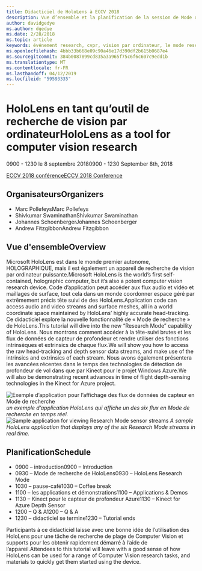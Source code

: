 ```yaml
---
title: Didacticiel de HoloLens à ECCV 2018
description: Vue d’ensemble et la planification de la session de Mode de recherche de HoloLens, doit être livré à la conférence ECCV à partir du 8 septembre 2018.
author: davidgedye
ms.author: dgedye
ms.date: 2/28/2018
ms.topic: article
keywords: événement research, cvpr, vision par ordinateur, le mode research, HoloLens
ms.openlocfilehash: 4bbb33b668e09c90a46e17d390df2b615b0687e4
ms.sourcegitcommit: 384b0087899cd835a3a965f75c6f6c607c9edd1b
ms.translationtype: MT
ms.contentlocale: fr-FR
ms.lasthandoff: 04/12/2019
ms.locfileid: "59593335"
---
```

# <a name="hololens-as-a-tool-for-computer-vision-research"></a><span data-ttu-id="ea0dd-104">HoloLens en tant qu’outil de recherche de vision par ordinateur</span><span class="sxs-lookup"><span data-stu-id="ea0dd-104">HoloLens as a tool for computer vision research</span></span>
<span data-ttu-id="ea0dd-105">0900 - 1230 le 8 septembre 2018</span><span class="sxs-lookup"><span data-stu-id="ea0dd-105">0900 - 1230 September 8th, 2018</span></span>

[<span data-ttu-id="ea0dd-106">ECCV 2018 conférence</span><span class="sxs-lookup"><span data-stu-id="ea0dd-106">ECCV 2018 Conference</span></span>](https://eccv2018.org)

## <a name="organizers"></a><span data-ttu-id="ea0dd-107">Organisateurs</span><span class="sxs-lookup"><span data-stu-id="ea0dd-107">Organizers</span></span>
* <span data-ttu-id="ea0dd-108">Marc Pollefeys</span><span class="sxs-lookup"><span data-stu-id="ea0dd-108">Marc Pollefeys</span></span>
* <span data-ttu-id="ea0dd-109">Shivkumar Swaminathan</span><span class="sxs-lookup"><span data-stu-id="ea0dd-109">Shivkumar Swaminathan</span></span>
* <span data-ttu-id="ea0dd-110">Johannes Schoenberger</span><span class="sxs-lookup"><span data-stu-id="ea0dd-110">Johannes Schoenberger</span></span>
* <span data-ttu-id="ea0dd-111">Andrew Fitzgibbon</span><span class="sxs-lookup"><span data-stu-id="ea0dd-111">Andrew Fitzgibbon</span></span>

## <a name="overview"></a><span data-ttu-id="ea0dd-112">Vue d'ensemble</span><span class="sxs-lookup"><span data-stu-id="ea0dd-112">Overview</span></span>
<span data-ttu-id="ea0dd-113">Microsoft HoloLens est dans le monde premier autonome, HOLOGRAPHIQUE, mais il est également un appareil de recherche de vision par ordinateur puissante.</span><span class="sxs-lookup"><span data-stu-id="ea0dd-113">Microsoft HoloLens is the world’s first self-contained, holographic computer, but it’s also a potent computer vision research device.</span></span>
<span data-ttu-id="ea0dd-114">Code d’application peut accéder aux flux audio et vidéo et maillages de surface, tout cela dans un monde coordonner espace géré par extrêmement précis tête suivi de des HoloLens.</span><span class="sxs-lookup"><span data-stu-id="ea0dd-114">Application code can access audio and video streams and surface meshes, all in a world coordinate space maintained by HoloLens’ highly accurate head-tracking.</span></span> <span data-ttu-id="ea0dd-115">Ce didacticiel explore la nouvelle fonctionnalité de « Mode de recherche » de HoloLens.</span><span class="sxs-lookup"><span data-stu-id="ea0dd-115">This tutorial will dive into the new “Research Mode” capability of HoloLens.</span></span>
<span data-ttu-id="ea0dd-116">Nous montrons comment accéder à la tête-suivi brutes et les flux de données de capteur de profondeur et rendre utiliser des fonctions intrinsèques et extrinsics de chaque flux.</span><span class="sxs-lookup"><span data-stu-id="ea0dd-116">We will show you how to access the raw head-tracking and depth sensor data streams, and make use of the intrinsics and extrinsics of each stream.</span></span>  <span data-ttu-id="ea0dd-117">Nous avons également présentera les avancées récentes dans le temps des technologies de détection de profondeur de vol dans que par Kinect pour le projet Windows Azure.</span><span class="sxs-lookup"><span data-stu-id="ea0dd-117">We will also be demonstrating recent advances in time of flight depth-sensing technologies in the Kinect for Azure project.</span></span>

<span data-ttu-id="ea0dd-118">![Exemple d’application pour l’affichage des flux de données de capteur en Mode de recherche](images/sensor-stream-viewer.jpg)
*un exemple d’application HoloLens qui affiche un des six flux en Mode de recherche en temps réel.*</span><span class="sxs-lookup"><span data-stu-id="ea0dd-118">![Sample application for viewing Research Mode sensor streams](images/sensor-stream-viewer.jpg)
*A sample HoloLens application that displays any of the six Research Mode streams in real time.*</span></span>

## <a name="schedule"></a><span data-ttu-id="ea0dd-119">Planification</span><span class="sxs-lookup"><span data-stu-id="ea0dd-119">Schedule</span></span>
* <span data-ttu-id="ea0dd-120">0900 – introduction</span><span class="sxs-lookup"><span data-stu-id="ea0dd-120">0900 – Introduction</span></span>
* <span data-ttu-id="ea0dd-121">0930 – Mode de recherche de HoloLens</span><span class="sxs-lookup"><span data-stu-id="ea0dd-121">0930 – HoloLens Research Mode</span></span>
* <span data-ttu-id="ea0dd-122">1030 – pause-café</span><span class="sxs-lookup"><span data-stu-id="ea0dd-122">1030 – Coffee break</span></span>
* <span data-ttu-id="ea0dd-123">1100 – les applications et démonstrations</span><span class="sxs-lookup"><span data-stu-id="ea0dd-123">1100 – Applications & Demos</span></span>
* <span data-ttu-id="ea0dd-124">1130 – Kinect pour le capteur de profondeur Azure</span><span class="sxs-lookup"><span data-stu-id="ea0dd-124">1130 – Kinect for Azure Depth Sensor</span></span>
* <span data-ttu-id="ea0dd-125">1200 – Q & A</span><span class="sxs-lookup"><span data-stu-id="ea0dd-125">1200 – Q & A</span></span>
* <span data-ttu-id="ea0dd-126">1230 – didacticiel se termine</span><span class="sxs-lookup"><span data-stu-id="ea0dd-126">1230 – Tutorial ends</span></span>

<span data-ttu-id="ea0dd-127">Participants à ce didacticiel laisse avec une bonne idée de l’utilisation des HoloLens pour une tâche de recherche de plage de Computer Vision et supports pour les obtenir rapidement démarré à l’aide de l’appareil.</span><span class="sxs-lookup"><span data-stu-id="ea0dd-127">Attendees to this tutorial will leave with a good sense of how HoloLens can be used for a range of Computer Vision research tasks, and materials to quickly get them started using the device.</span></span>
